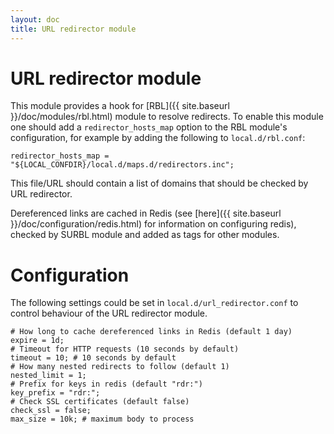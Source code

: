 ```yaml
---
layout: doc
title: URL redirector module
---
```


# URL redirector module

This module provides a hook for [RBL]({{ site.baseurl }}/doc/modules/rbl.html) module to resolve redirects.
To enable this module one should add a `redirector_hosts_map` option to the RBL module's configuration, for example by adding the following to `local.d/rbl.conf`:
~~~ucl
redirector_hosts_map = "${LOCAL_CONFDIR}/local.d/maps.d/redirectors.inc";
~~~

This file/URL should contain a list of domains that should be checked by URL redirector.

Dereferenced links are cached in Redis (see [here]({{ site.baseurl }}/doc/configuration/redis.html) for information on configuring redis), checked by SURBL module and added as tags for other modules.

# Configuration

The following settings could be set in `local.d/url_redirector.conf` to control behaviour of the URL redirector module.

~~~ucl
# How long to cache dereferenced links in Redis (default 1 day)
expire = 1d;
# Timeout for HTTP requests (10 seconds by default)
timeout = 10; # 10 seconds by default
# How many nested redirects to follow (default 1)
nested_limit = 1;
# Prefix for keys in redis (default "rdr:")
key_prefix = "rdr:";
# Check SSL certificates (default false)
check_ssl = false;
max_size = 10k; # maximum body to process
~~~
